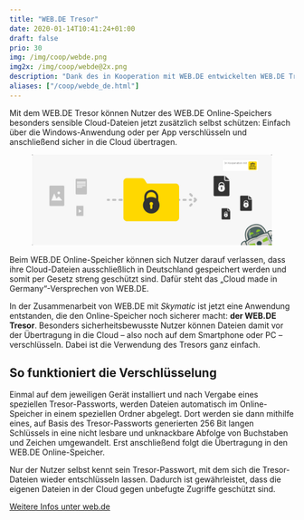 ```yaml
---
title: "WEB.DE Tresor"
date: 2020-01-14T10:41:24+01:00
draft: false
prio: 30
img: /img/coop/webde.png
img2x: /img/coop/webde@2x.png
description: "Dank des in Kooperation mit WEB.DE entwickelten WEB.DE Tresors können Nutzer des WEB.DE Online-Speichers besonders sensible Cloud-Dateien jetzt zusätzlich selbst schützen: Einfach über die Windows-Anwendung oder per App verschlüsseln und anschließend sicher in die Cloud übertragen."
aliases: ["/coop/webde_de.html"]
---
```


Mit dem WEB.DE Tresor können Nutzer des WEB.DE Online-Speichers besonders sensible Cloud-Dateien jetzt zusätzlich selbst schützen: Einfach über die Windows-Anwendung oder per App verschlüsseln und anschließend sicher in die Cloud übertragen.

<figure class="mx-auto lg:w-10/12 w-full">
    <img class="w-full rounded-lg" src="/img/coop/webde-banner.jpg">
</figure>

Beim WEB.DE Online-Speicher können sich Nutzer darauf verlassen, dass ihre Cloud-Dateien ausschließlich in Deutschland gespeichert werden und somit per Gesetz streng geschützt sind. Dafür steht das „Cloud made in Germany“-Versprechen von WEB.DE.

In der Zusammenarbeit von WEB.DE mit _Skymatic_ ist jetzt eine Anwendung entstanden, die den Online-Speicher noch sicherer macht: **der WEB.DE Tresor**. Besonders sicherheitsbewusste Nutzer können Dateien damit vor der Übertragung in die Cloud – also noch auf dem Smartphone oder PC – verschlüsseln. Dabei ist die Verwendung des Tresors ganz einfach.

## So funktioniert die Verschlüsselung
Einmal auf dem jeweiligen Gerät installiert und nach Vergabe eines speziellen Tresor-Passworts, werden Dateien automatisch im Online-Speicher in einem speziellen Ordner abgelegt. Dort werden sie dann mithilfe eines, auf Basis des Tresor-Passworts generierten 256 Bit langen Schlüssels in eine nicht lesbare und unknackbare Abfolge von Buchstaben und Zeichen umgewandelt. Erst anschließend folgt die Übertragung in den WEB.DE Online-Speicher.

Nur der Nutzer selbst kennt sein Tresor-Passwort, mit dem sich die Tresor-Dateien wieder entschlüsseln lassen. Dadurch ist gewährleistet, dass die eigenen Dateien in der Cloud gegen unbefugte Zugriffe geschützt sind.

<p class="text-center">
    <a class="btn btn-primary" href="https://produkte.web.de/online-speicher/cloud-verschluesselung/" target="_blank" rel="noopener"><i class="fas fa-link"></i> Weitere Infos unter web.de</a>
</p>

